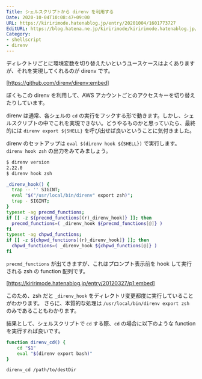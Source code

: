```yaml
---
Title: シェルスクリプトから direnv を利用する
Date: 2020-10-04T10:08:47+09:00
URL: https://kiririmode.hatenablog.jp/entry/20201004/1601773727
EditURL: https://blog.hatena.ne.jp/kiririmode/kiririmode.hatenablog.jp/atom/entry/26006613636198220
Category: 
- shellscript
- direnv
---
```


ディレクトリごとに環境変数を切り替えたいというユースケースはよくありますが、それを実現してくれるのが direnv です。

[https://github.com/direnv/direnv:embed]

ぼくもこの direnv を利用して、AWS アカウントごとのアクセスキーを切り替えたりしています。

direnv は通常、各シェルの `cd` の実行をフックする形で動きます。しかし、シェルスクリプトの中でこれを実現できない。どうやるものかと思っていたら、最終的には `direnv export ${SHELL}` を呼び出せば良いということに気付きました。


direnv のセットアップは `eval $(direnv hook ${SHELL})` で実行します。`direnv hook zsh` の出力をみてみましょう。

```bash
$ direnv version
2.22.0
$ direnv hook zsh

_direnv_hook() {
  trap -- '' SIGINT;
  eval "$("/usr/local/bin/direnv" export zsh)";
  trap - SIGINT;
}
typeset -ag precmd_functions;
if [[ -z ${precmd_functions[(r)_direnv_hook]} ]]; then
  precmd_functions=( _direnv_hook ${precmd_functions[@]} )
fi
typeset -ag chpwd_functions;
if [[ -z ${chpwd_functions[(r)_direnv_hook]} ]]; then
  chpwd_functions=( _direnv_hook ${chpwd_functions[@]} )
fi
```

`precmd_functions` が出てきますが、これはプロンプト表示前を hook して実行される zsh の function 配列です。

[https://kiririmode.hatenablog.jp/entry/20120327/p1:embed]

このため、zsh だと `_direnv_hook` をディレクトリ変更都度に実行していることがわかります。
さらに、本質的な処理は `/usr/local/bin/direnv export zsh` のみであることもわかります。

結果として、シェルスクリプトで `cd` する際、`cd` の場合に以下のような function を実行すれば良いです。

```bash
function direnv_cd() {
    cd "$1"
    eval "$(direnv export bash)"
}

direnv_cd /path/to/destDir
```
